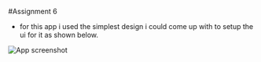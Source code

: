 #Assignment 6
* for this app i used the simplest design i could come up with to setup  the ui for it as shown below.
  
![App screenshot](App6.jpg)
